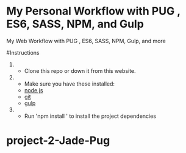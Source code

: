 # My Personal Workflow with PUG , ES6, SASS, NPM, and Gulp
My Web Workflow with PUG , ES6, SASS, NPM, Gulp, and more

#Instructions
1. - Clone this repo or down it from this website.
2. - Make sure you have these installed:
    - [node.js](http://nodejs.org/)
    - [git](http://git-scm.com/)
    - [gulp](http://gulpjs.com/)

3. - Run 'npm install ' to install the project dependencies    
# project-2-Jade-Pug
